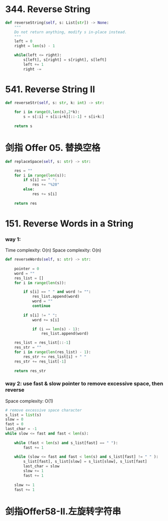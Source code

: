 # 344. Reverse String
```PYTHON
def reverseString(self, s: List[str]) -> None:
    """
    Do not return anything, modify s in-place instead.
    """
    left = 0
    right = len(s) - 1

    while(left <= right):
        s[left], s[right] = s[right], s[left]
        left += 1
        right -=
```

# 541. Reverse String II
```PYTHON
def reverseStr(self, s: str, k: int) -> str:
    
    for i in range(0,len(s),2*k):
        s = s[:i] + s[i:i+k][::-1] + s[i+k:]
    
    return s
```

# 剑指 Offer 05. 替换空格
```PYTHON
def replaceSpace(self, s: str) -> str:

    res = ""
    for i in range(len(s)):
        if s[i] == " ":
            res += "%20"
        else:
            res += s[i]
        
    return res
```

# 151. Reverse Words in a String

### way 1: 
Time complexity: O(n)
Space complexity: O(n)
```PYTHON
def reverseWords(self, s: str) -> str:
        
    pointer = 0
    word = ""
    res_list = []
    for i in range(len(s)):

        if s[i] == " " and word != "":
            res_list.append(word)
            word = ""
            continue
            
        if s[i] != " ": 
            word += s[i]

            if (i == len(s) - 1):
                res_list.append(word)

    res_list = res_list[::-1]
    res_str = ""
    for i in range(len(res_list) - 1):
        res_str += res_list[i] + " "
    res_str += res_list[-1]
    
    return res_str
```

### way 2: use fast & slow pointer to remove excessive space, then reverse 
Space complexity: O(1)
```PYTHON
# remove excessive space character
s_list = list(s)
slow = 0
fast = 0
last_char = -1
while slow <= fast and fast < len(s):
    
    while (fast < len(s) and s_list[fast] == " "):
        fast += 1
        
    while (slow <= fast and fast < len(s) and s_list[fast] != " " ):
        s_list[fast], s_list[slow] = s_list[slow], s_list[fast]
        last_char = slow
        slow += 1
        fast += 1
    
    slow += 1
    fast += 1
```

#  剑指Offer58-II.左旋转字符串 


